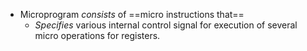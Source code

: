 - Microprogram *consists* of ==micro instructions that==
	- *Specifies* various internal control signal for execution of several micro operations for registers.
